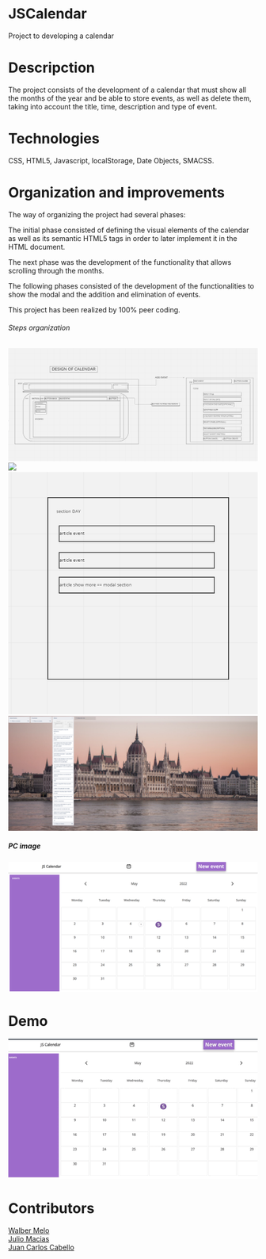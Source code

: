 # JSCalendar
Project to developing a calendar

# Descripction

The project consists of the development of a calendar that must show all the months of the year and be able to store events, as well as delete them, taking into account the title, time, description and type of event.

# Technologies

CSS, HTML5, Javascript, localStorage, Date Objects, SMACSS.

# Organization and improvements

The way of organizing the project had several phases:

The initial phase consisted of defining the visual elements of the calendar as well as its semantic HTML5 tags in order to later implement it in the HTML document.

The next phase was the development of the functionality that allows scrolling through the months.

The following phases consisted of the development of the functionalities to show the modal and the addition and elimination of events.

This project has been realized by 100% peer coding.

###### Steps organization
<img src ="./src/img/calendarStructure.png">
<img src ="./src/img/modalesarticlesection.png">
<img src ="./src/img/resumeSectionDay.png">
<img src ="./src/img/trello.png">

##### PC image
<img src ="./src/img/calendarImage.png"><br>

# Demo
<img src="./src/img/demo.gif"><br>

# Contributors
<a href="https://github.com/WalberMelo">Walber Melo</a><br>
<a href="https://github.com/juliomc23">Julio Macias</a><br>
<a href="https://github.com/JcarlosCabello1991">Juan Carlos Cabello</a><br>


